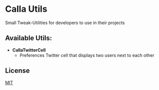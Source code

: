 # Calla Utils
Small Tweak-Utilities for developers to use in their projects

## Available Utils:
  - **CallaTwitterCell**
    - Preferences Twitter cell that displays two users next to each other

## License
[MIT](https://github.com/Traurige/Calla-Utils/blob/main/LICENSE)
